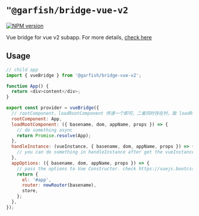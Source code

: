# `"@garfish/bridge-vue-v2`

[![NPM version](https://img.shields.io/npm/v/@garfish/bridge-vue-v2.svg?style=flat-square)](https://www.npmjs.com/package/@garfish/bridge-vue-v2)

Vue bridge for vue v2 subapp. For more details, [check here](https://www.garfishjs.org/guide/bridge)
## Usage

```js
// child app
import { vueBridge } from '@garfish/bridge-vue-v2';

function App() {
  return <div>content</div>;
}

export const provider = vueBridge({
  // rootComponent、loadRootComponent 传递一个即可。二者同时存在时，取 loadRootComponent 的返回值值作为 root component.
  rootComponent: App,
  loadRootComponent: ({ basename, dom, appName, props }) => {
    // do something async
    return Promise.resolve(App);
  },
  handleInstance: (vueInstance, { basename, dom, appName, props }) => {
    // you can do something in handleInstance after get the vueInstance
  },
  appOptions: ({ basename, dom, appName, props }) => {
    // pass the options to Vue Constructor. check https://vuejs.bootcss.com/api/#%E9%80%89%E9%A1%B9-%E6%95%B0%E6%8D%AE
    return {
      el: '#app',
      router: newRouter(basename),
      store,
    };
  },
});

```
